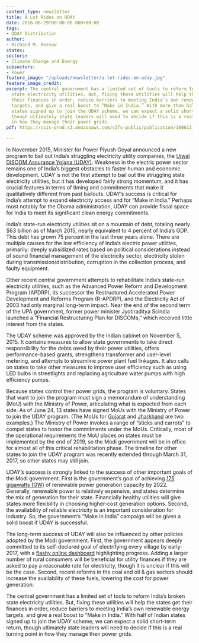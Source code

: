 ```yaml
---
content_type: newsletter
title: A Lot Rides on UDAY
date: 2016-06-29T00:00:00.000+00:00
tags:
- UDAY Distribution
author:
- Richard M. Rossow
states:
sectors:
- Climate Change and Energy
subsectors:
- Power
feature_image: "/uploads/newsletter/a-lot-rides-on-uday.jpg"
feature_image_credit: 
excerpt: The central government has a limited set of tools to reform India’s broken
  state electricity utilities. But, fixing these utilities will help the states get
  their finances in order, reduce barriers to meeting India’s own renewable energy
  targets, and give a real boost to “Make in India.” With more than half of Indian
  states signed up to join the UDAY scheme, we can expect a solid short-term return,
  though ultimately state leaders will need to decide if this is a real turning point
  in how they manage their power grids.
pdf: https://csis-prod.s3.amazonaws.com/s3fs-public/publication/160613_USIndiaInsight_June.pdf

---
```

In November 2015, Minister for Power Piyush Goyal announced a new program to bail out India’s struggling electricity utility companies, the <a href="http://bit.ly/28UCBJX">Ujwal DISCOM Assurance Yojana&nbsp;(UDAY)</a>. Weakness in the electric power sector remains one of India’s biggest obstacles to faster human and economic development. UDAY is not the first attempt to bail out the struggling state electricity utilities, but it has developed fairly strong momentum, and it has crucial features in terms of timing and commitments that make it qualitatively different from past bailouts. UDAY’s success is critical for India’s attempt to expand electricity access and for “Make in India.” Perhaps most notably for the Obama administration, UDAY can provide fiscal space for India to meet its significant clean energy commitments.

India’s state-run electricity utilities sit on a mountain of debt, totaling nearly $63 billion as of March 2015, nearly equivalent to 4 percent of India’s GDP. This debt has grown 75 percent in the last three years alone. There are multiple causes for the low efficiency of India’s electric power utilities, primarily: deeply subsidized rates based on political considerations instead of sound financial management of the electricity sector, electricity stolen during transmission/distribution, corruption in the collection process, and faulty equipment.

Other recent central government attempts to rehabilitate India’s state-run electricity utilities, such as the Advanced Power Reform and Development Program (APDRP), its successor the Restructured Accelerated Power Development and Reforms Program (R-APDRP), and the Electricity Act of 2003 had only marginal long-term impact. Near the end of the second term of the UPA government, former power minister Jyotiraditya Scindia launched a “Financial Restructuring Plan for DISCOMs,” which received little interest from the states.

The UDAY scheme was approved by the Indian cabinet on November 5, 2015. It contains measures to allow state governments to take direct responsibility for the debts owed by their power utilities, offers performance-based grants, strengthens transformer and user-level metering, and attempts to streamline power plant fuel linkages. It also calls on states to take other measures to improve user efficiency such as using LED bulbs in streetlights and replacing agriculture water pumps with high efficiency pumps.

Because states control their power grids, the program is voluntary. States that want to join the program must sign a memorandum of understanding (MoU) with the Ministry of Power, articulating what is expected from each side. As of June 24, 13 states have signed MoUs with the Ministry of Power to join the UDAY program. (The MoUs for <a href="http://bit.ly/28Y6j34" target="_blank">Gujarat</a> and <a href="http://bit.ly/23DmCUY" target="_blank">Jharkhand</a> are two examples.) The Ministry of Power invokes a range of “sticks and carrots” to compel states to honor the commitments under the MoUs. Critically, most of the operational requirements the MoU places on states must be implemented by the end of 2019, so the Modi government will be in office for almost all of this critical rehabilitation phase. The timeline for other states to join the UDAY program was recently extended through March 31, 2017, so other states may still join.

UDAY’s success is strongly linked to the success of other important goals of the Modi government. First is the government’s goal of achieving <a href="http://bit.ly/28XJ22d" target="_blank">175 gigawatts (GW)</a> of renewable power generation capacity by 2022. Generally, renewable power is relatively expensive, and states determine the mix of generation for their state. Financially healthy utilities will give states more flexibility in choosing higher-cost generation options. Second, the availability of reliable electricity is an important consideration for industry. So, the government’s “Make in India” campaign will be given a solid boost if UDAY is successful.

The long-term success of UDAY will also be influenced by other policies adopted by the Modi government. First, the government appears deeply committed to its self-declared goal of electrifying every village by early- 2017, with a <a href="http://bit.ly/28VjMbT" target="_blank">flashy online dashboard</a> highlighting progress. Adding a larger number of rural consumers will be beneficial for utility finances if they are asked to pay a reasonable rate for electricity, though it is unclear if this will be the case. Second, recent reforms in the coal and oil & gas sectors should increase the availability of these fuels, lowering the cost for power generation.

The central government has a limited set of tools to reform India’s broken state electricity utilities. But, fixing these utilities will help the states get their finances in order, reduce barriers to meeting India’s own renewable energy targets, and give a real boost to “Make in India.” With half of Indian states signed up to join the UDAY scheme, we can expect a solid short-term return, though ultimately state leaders will need to decide if this is a real turning point in how they manage their power grids.
